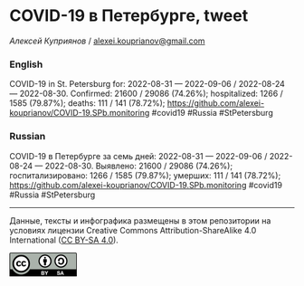 COVID-19 в Петербурге, tweet
============================

*Алексей Куприянов* /
<a href="mailto:alexei.kouprianov@gmail.com" class="email">alexei.kouprianov@gmail.com</a>

### English

COVID-19 in St. Petersburg for: 2022-08-31 — 2022-09-06 / 2022-08-24 —
2022-08-30. Сonfirmed: 21600 / 29086 (74.26%); hospitalized: 1266 / 1585
(79.87%); deaths: 111 / 141 (78.72%);
<a href="https://github.com/alexei-kouprianov/COVID-19.SPb.monitoring" class="uri">https://github.com/alexei-kouprianov/COVID-19.SPb.monitoring</a>
\#covid19 \#Russia \#StPetersburg

### Russian

COVID-19 в Петербурге за семь дней: 2022-08-31 — 2022-09-06 / 2022-08-24
— 2022-08-30. Выявлено: 21600 / 29086 (74.26%); госпитализировано: 1266
/ 1585 (79.87%); умерших: 111 / 141 (78.72%);
<a href="https://github.com/alexei-kouprianov/COVID-19.SPb.monitoring" class="uri">https://github.com/alexei-kouprianov/COVID-19.SPb.monitoring</a>
\#covid19 \#Russia \#StPetersburg

------------------------------------------------------------------------

Данные, тексты и инфографика размещены в этом репозитории на условиях
лицензии Creative Commons Attribution-ShareAlike 4.0 International ([CC
BY-SA 4.0](https://creativecommons.org/licenses/by-sa/4.0/)).

![](../misc/CC-BY-SA-icon.png "CC-BY-SA")
